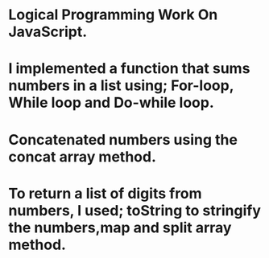 # Logical Programming Work On JavaScript.
# I implemented a function that sums numbers in a list using; For-loop, While loop and Do-while loop.
# Concatenated numbers using the concat array method.
# To return a list of digits from numbers, I used; toString to stringify the numbers,map and split array method.
